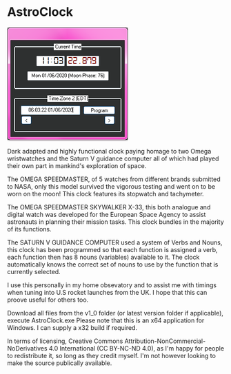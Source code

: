 # AstroClock
![ScreenShot](/ss.png)

Dark adapted and highly functional clock paying homage to two Omega wristwatches and the Saturn V guidance computer all of which had played their own part in mankind's exploration of space.

The OMEGA SPEEDMASTER, of 5 watches from different brands submitted to NASA, only this model survived the vigorous testing and went on to be worn on the moon! This clock features its stopwatch and tachymeter.

The OMEGA SPEEDMASTER SKYWALKER X-33, this both analogue and digital watch was developed for the European Space Agency to assist astronauts in planning their mission tasks. This clock bundles in the majority of its functions.

The SATURN V GUIDANCE COMPUTER used a system of Verbs and Nouns, this clock has been programmed so that each function is assigned a verb, each function then has 8 nouns (variables) available to it. The clock automatically knows the correct set of nouns to use by the function that is currently selected.

I use this personally in my home obsevatory and to assist me with timings when tuning into U.S rocket launches from the UK. I hope that this can proove useful for others too.

Download all files from the v1_0 folder (or latest version folder if applicable), execute AstroClock.exe
Please note that this is an x64 application for Windows. I can supply a x32 build if required.

In terms of licensing, Creative Commons Attribution-NonCommercial-NoDerivatives 4.0 International (CC BY-NC-ND 4.0), as I'm happy for people to redistribute it, so long as they credit myself. I'm not however looking to make the source publically available.
